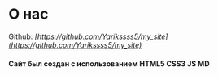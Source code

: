 # О нас

Github: *[https://github.com/Yarikssss5/my_site](https://github.com/Yarikssss5/my_site)*

#### Сайт был создан с использованием HTML5 CSS3 JS MD